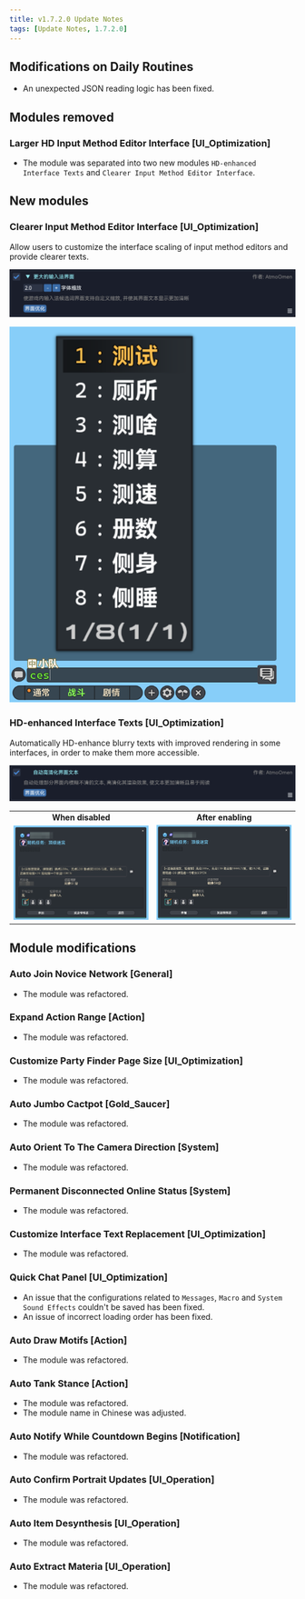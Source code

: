 ```yaml
---
title: v1.7.2.0 Update Notes
tags: [Update Notes, 1.7.2.0]
---
```


## Modifications on Daily Routines

- An unexpected JSON reading logic has been fixed.

## Modules removed

### Larger HD Input Method Editor Interface [UI_Optimization]

- The module was separated into two new modules `HD-enhanced Interface Texts` and `Clearer Input Method Editor Interface`.

## New modules

### Clearer Input Method Editor Interface [UI_Optimization]

Allow users to customize the interface scaling of input method editors and provide clearer texts.

![LargerIME](/assets/Changelog/1.7.2.0/LargerIME.png)

![LargerIME-UI](/assets/Changelog/1.7.2.0/LargerIME-UI.png)

### HD-enhanced Interface Texts [UI_Optimization]

Automatically HD-enhance blurry texts with improved rendering in some interfaces, in order to make them more accessible.

![AutoSharpenInterfaceText](/assets/Changelog/1.7.2.0/AutoSharpenInterfaceText.png)

<table>
  <tr>
    <td align="center"><b>When disabled</b></td>
    <td align="center"><b>After enabling</b></td>
  </tr>
  <tr>
    <td><img src="/assets/Changelog/1.7.2.0/AutoSharpenInterfaceText-Before.png" alt="AutoSharpenInterfaceText-Before"></td>
    <td><img src="/assets/Changelog/1.7.2.0/AutoSharpenInterfaceText-After.png" alt="AutoSharpenInterfaceText-After"></td>
  </tr>
</table>

## Module modifications

### Auto Join Novice Network [General]

- The module was refactored.

### Expand Action Range [Action]

- The module was refactored.

### Customize Party Finder Page Size [UI_Optimization]

- The module was refactored.

### Auto Jumbo Cactpot [Gold_Saucer]

- The module was refactored.

### Auto Orient To The Camera Direction [System]

- The module was refactored.

### Permanent Disconnected Online Status [System]

- The module was refactored.

### Customize Interface Text Replacement [UI_Optimization]

- The module was refactored.

### Quick Chat Panel [UI_Optimization]

- An issue that the configurations related to `Messages`, `Macro` and `System Sound Effects` couldn't be saved has been fixed.
- An issue of incorrect loading order has been fixed.

### Auto Draw Motifs [Action]

- The module was refactored.

### Auto Tank Stance [Action]

- The module was refactored.
- The module name in Chinese was adjusted.

### Auto Notify While Countdown Begins [Notification]

- The module was refactored.

### Auto Confirm Portrait Updates [UI_Operation]

- The module was refactored.

### Auto Item Desynthesis [UI_Operation]

- The module was refactored.

### Auto Extract Materia [UI_Operation]

- The module was refactored.